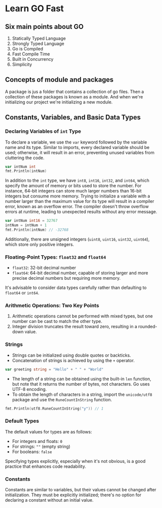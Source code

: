 # Learn GO Fast

## Six main points about GO

1. Statically Typed Language
2. Strongly Typed Language
3. Go is Compiled
4. Fast Compile Time
5. Built in Concurrency
6. Simplicity

## Concepts of module and packages

A package is jus a folder that contains a collection of go files. Then a collection of these packages is known as a module. And when we're initializing our project we're initializing a new module.

## Constants, Variables, and Basic Data Types

### Declaring Variables of `int` Type

To declare a variable, we use the `var` keyword followed by the variable name and its type. Similar to imports, every declared variable should be used; otherwise, it will result in an error, preventing unused variables from cluttering the code.

```go
var intNum int
fmt.Println(intNum)
```

In addition to the `int` type, we have `int8`, `int16`, `int32`, and `int64`, which specify the amount of memory or bits used to store the number. For instance, 64-bit integers can store much larger numbers than 16-bit integers but consume more memory. Trying to initialize a variable with a number larger than the maximum value for its type will result in a compiler error, known as an overflow error. The compiler doesn't throw overflow errors at runtime, leading to unexpected results without any error message.

```go
var intNum int16 = 32767
intNum = intNum + 1
fmt.Println(intNum) // -32768
```

Additionally, there are unsigned integers (`uint8`, `uint16`, `uint32`, `uint64`), which store only positive integers.

### Floating-Point Types: `float32` and `float64`

- `float32`: 32-bit decimal number
- `float64`: 64-bit decimal number, capable of storing larger and more precise decimal numbers but requiring more memory.

It's advisable to consider data types carefully rather than defaulting to `float64` or `int64`.

### Arithmetic Operations: Two Key Points

1. Arithmetic operations cannot be performed with mixed types, but one number can be cast to match the other type.
2. Integer division truncates the result toward zero, resulting in a rounded-down value.

### Strings

- Strings can be initialized using double quotes or backticks.
- Concatenation of strings is achieved by using the `+` operator.

```go
var greeting string = "Hello" + " " + "World"
```

- The length of a string can be obtained using the built-in `len` function, but note that it returns the number of bytes, not characters. Go uses UTF-8 encoding.
- To obtain the length of characters in a string, import the `unicode/utf8` package and use the `RuneCountInString` function.

```go
fmt.Println(utf8.RuneCountInString("y")) // 1
```

### Default Types

The default values for types are as follows:

- For integers and floats: `0`
- For strings: `""` (empty string)
- For booleans: `false`

Specifying types explicitly, especially when it's not obvious, is a good practice that enhances code readability.

### Constants

Constants are similar to variables, but their values cannot be changed after initialization. They must be explicitly initialized; there's no option for declaring a constant without an initial value.
